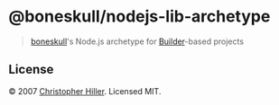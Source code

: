 # @boneskull/nodejs-lib-archetype

> [boneskull](https://github.com/boneskull)'s Node.js archetype for [Builder](http://formidable.com/open-source/builder/)-based projects

## License

:copyright: 2007 [Christopher Hiller](https://boneksull.com).  Licensed MIT.
